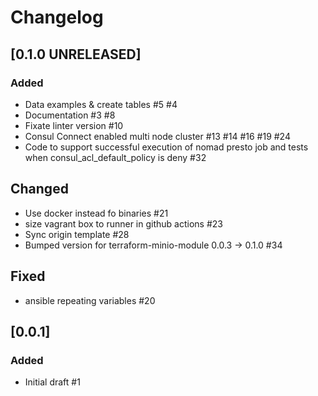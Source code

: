 # Changelog

## [0.1.0 UNRELEASED]

### Added

- Data examples & create tables #5 #4
- Documentation #3 #8
- Fixate linter version #10
- Consul Connect enabled multi node cluster #13 #14 #16 #19 #24
- Code to support successful execution of nomad presto job and tests when consul_acl_default_policy is deny #32

## Changed

- Use docker instead fo binaries #21
- size vagrant box to runner in github actions #23
- Sync origin template #28
- Bumped version for terraform-minio-module 0.0.3 -> 0.1.0 #34

## Fixed

- ansible repeating variables #20

## [0.0.1]

### Added

- Initial draft #1